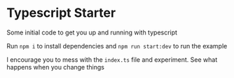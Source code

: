 # Typescript Starter

Some initial code to get you up and running with typescript

Run `npm i` to install dependencies and `npm run start:dev` to run the example

I encourage you to mess with the `index.ts` file and experiment. See what happens when you change things
